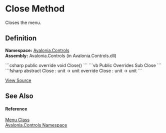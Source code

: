 # Close Method


Closes the menu.



## Definition
**Namespace:** <a href="N_Avalonia_Controls">Avalonia.Controls</a>  
**Assembly:** Avalonia.Controls (in Avalonia.Controls.dll)

<Tabs groupId="api-code-preview">
<TabItem value="csharp" label="C#">
```csharp
public override void Close()
```
</TabItem>
<TabItem value="vb" label="VB">
```vb
Public Overrides Sub Close
```
</TabItem>
<TabItem value="fsharp" label="F#">
```fsharp
abstract Close : unit -> unit 
override Close : unit -> unit 
```
</TabItem>
</Tabs>



<a href="https://github.com/AvaloniaUI/Avalonia/tree/master/src/Avalonia.Controls/Menu.cs#L48" title="View the source code">View Source</a>



## See Also


#### Reference
<a href="T_Avalonia_Controls_Menu">Menu Class</a>  
<a href="N_Avalonia_Controls">Avalonia.Controls Namespace</a>  

